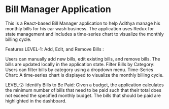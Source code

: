 # Bill Manager Application
This is a React-based Bill Manager application to help Adithya manage his monthly bills for his car wash business. The application uses Redux for state management and includes a time-series chart to visualize the monthly billing cycle.

Features
LEVEL-1:
Add, Edit, and Remove Bills :

Users can manually add new bills, edit existing bills, and remove bills.
The bills are updated locally in the application state.
Filter Bills by Category: Users can filter bills by category using a dropdown menu.
Time-Series Chart: A time-series chart is displayed to visualize the monthly billing cycle.

LEVEL-2:
Identify Bills to Be Paid:
Given a budget, the application calculates the minimum number of bills that need to be paid such that their total does not exceed the specified monthly budget.
The bills that should be paid are highlighted in the dashboard.
